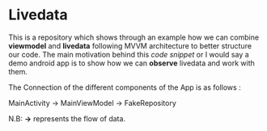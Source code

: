 # Livedata

This is a repository which shows through an example how we can combine **viewmodel** and **livedata** following MVVM architecture to better structure our code.
The main motivation behind this *code snippet* or I would say a demo android app is to show how we can **observe** livedata and work with them.

The Connection of the different components of the App is as follows :

                            
MainActivity   ->  MainViewModel   ->  FakeRepository
            
N.B: **->** represents the flow of data.


